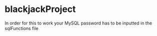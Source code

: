 # blackjackProject
In order for this to work your MySQL password has to be inputted in the sqlFunctions file
